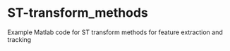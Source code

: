 # ST-transform_methods
Example Matlab code for ST transform methods for feature extraction and tracking
